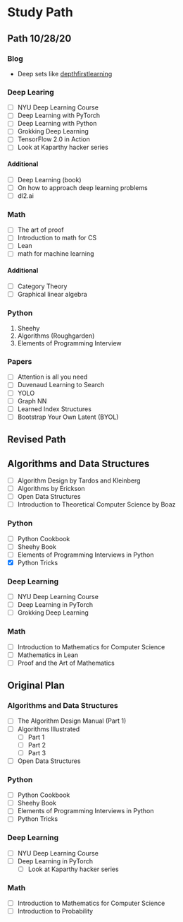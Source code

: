 # Study Path

## Path 10/28/20

### Blog

* Deep sets like [depthfirstlearning](http://www.depthfirstlearning.com/)

### Deep Learing

- [ ] NYU Deep Learning Course
- [ ] Deep Learning with PyTorch
- [ ] Deep Learning with Python
- [ ] Grokking Deep Learning
- [ ] TensorFlow 2.0 in Action
- [ ] Look at Kaparthy hacker series

#### Additional

- [ ] Deep Learning (book)
- [ ] On how to approach deep learning problems
- [ ] dl2.ai

### Math

- [ ] The art of proof
- [ ] Introduction to math for CS
- [ ] Lean
- [ ] math for machine learning

#### Additional

- [ ] Category Theory
- [ ] Graphical linear algebra

### Python

1. Sheehy
2. Algorithms (Roughgarden)
3. Elements of Programming Interview

### Papers

- [ ] Attention is all you need
- [ ] Duvenaud Learning to Search
- [ ] YOLO
- [ ] Graph NN
- [ ] Learned Index Structures
- [ ] Bootstrap Your Own Latent (BYOL)

## Revised Path

## Algorithms and Data Structures

- [ ] Algorithm Design by Tardos and Kleinberg
- [ ] Algorithms by Erickson
- [ ] Open Data Structures
- [ ] Introduction to Theoretical Computer Science by Boaz

### Python

- [ ] Python Cookbook
- [ ] Sheehy Book
- [ ] Elements of Programming Interviews in Python
- [x] Python Tricks

### Deep Learning

- [ ] NYU Deep Learning Course
- [ ] Deep Learning in PyTorch
- [ ] Grokking Deep Learning

### Math

- [ ] Introduction to Mathematics for Computer Science
- [ ] Mathematics in Lean
- [ ] Proof and the Art of Mathematics

## Original Plan

### Algorithms and Data Structures

- [ ] The Algorithm Design Manual (Part 1)
- [ ] Algorithms Illustrated
  - [ ] Part 1
  - [ ] Part 2
  - [ ] Part 3
- [ ] Open Data Structures

### Python

- [ ] Python Cookbook
- [ ] Sheehy Book
- [ ] Elements of Programming Interviews in Python
- [ ] Python Tricks

### Deep Learning

- [ ] NYU Deep Learning Course
- [ ] Deep Learning in PyTorch
  - [ ] Look at Kaparthy hacker series

### Math

- [ ] Introduction to Mathematics for Computer Science
- [ ] Introduction to Probability